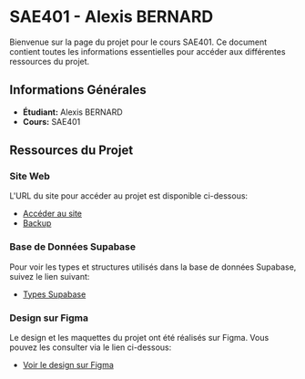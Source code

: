# SAE401 - Alexis BERNARD

Bienvenue sur la page du projet pour le cours SAE401. Ce document contient toutes les informations essentielles pour accéder aux différentes ressources du projet.

## Informations Générales

- **Étudiant:** Alexis BERNARD
- **Cours:** SAE401

## Ressources du Projet

### Site Web

L'URL du site pour accéder au projet est disponible ci-dessous:

- [Accéder au site](URL_DU_SITE)
- [Backup](https://sae401-alexisbernard.netlify.app/)


### Base de Données Supabase

Pour voir les types et structures utilisés dans la base de données Supabase, suivez le lien suivant:

- [Types Supabase](https://github.com/MMI-NFC-DEV-2022/sae-401-GitAlexisBERNARD/blob/main/src/types.ts)

### Design sur Figma

Le design et les maquettes du projet ont été réalisés sur Figma. Vous pouvez les consulter via le lien ci-dessous:

- [Voir le design sur Figma](https://www.figma.com/file/Mkb7jmillHprRNexw6cSv6/Maquettes-site-film-SAE-401?type=design&node-id=1%3A23&mode=design&t=JM7dyhTr5n4cKhUp-1)
